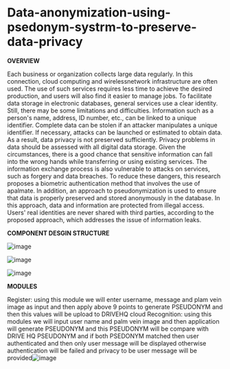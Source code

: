 # Data-anonymization-using-psedonym-systrm-to-preserve-data-privacy

****OVERVIEW****



Each business or organization collects large data regularly. In this connection, cloud computing and wirelessnetwork 
infrastructure are often used. The use of such services requires less time to achieve the desired production, and users 
will also find it easier to manage jobs. 
To facilitate data storage in electronic databases, general services use a clear identity. Still, there may be some 
limitations and difficulties. Information such as a person's name, address, ID number, etc., can be linked to a unique 
identifier. Complete data can be stolen if an attacker manipulates a unique identifier. If necessary, attacks can be 
launched or estimated to obtain data. As a result, data privacy is not preserved sufficiently. 
Privacy problems in data should be assessed with all digital data storage. Given the circumstances, there is a good 
chance that sensitive information can fall into the wrong hands while transferring or using existing services. The 
information exchange process is also vulnerable to attacks on services, such as forgery and data breaches. 
To reduce these dangers, this research proposes a biometric authentication method that involves the use of apalmate. 
In addition, an approach to pseudonymization is used to ensure that data is properly preserved and stored 
anonymously in the database. In this approach, data and information are protected from illegal access. Users' real 
identities are never shared with third parties, according to the proposed approach, which addresses the issue of 
information leaks.






****COMPONENT DESGIN STRUCTURE****

![image](https://github.com/user-attachments/assets/703dd8ee-1cee-4a2d-90e7-f6378f26946a)









![image](https://github.com/user-attachments/assets/3f69e9b4-04a7-4abc-891e-f0eacda6b31a)


![image](https://github.com/user-attachments/assets/e9692c80-366a-4f13-9173-e566b5301ddb)










****MODULES****

Register: using this module we will enter username, message and plam vein image as input and then apply above 9 points to generate PSEUDONYM  and then this values will be upload to DRIVEHQ cloud
Recognition: using this modules we will input user name and palm vein image and then application will generate PSEUDONYM  and this PSEUDONYM  will be compare with DRIVE HQ PSEUDONYM and if both PSEDONYM matched then user authenticated and then only user message will be displayed otherwise authentication will be failed and privacy to be user message will be provided![image](https://github.com/user-attachments/assets/1194d3b5-a699-4404-bda9-ad0d1a342279)

